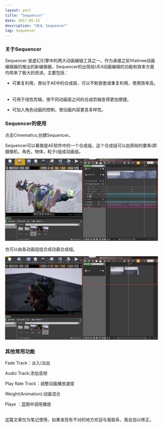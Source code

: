 ```yaml
---
layout: post
title: "Sequencer"
date: 2017-05-15
description: "UE4，Sequencer"
tag: Sequencer
---       
```

### 关于Sequencer

Sequencer 是虚幻引擎中的两大动画编辑工具之一。作为承接之前Ｍatinee动画编辑器的推出的新编辑器，Sequencer的出现给UE4动画编辑的功能和效率方面均带来了极大的改进。主要包括：

* 可重复利用，类似于AE中的合成层，可以不断嵌套或重复利用，使用效率高。
　　
* 可用于线性剪辑，使不同动画层之间的合成剪辑变得更加便捷。         

* 可加入角色动画的控制，使动画内容更具多样性。


### Sequencer的使用

点击Cimematics,创建Sequencer。

Sequencer可以看做是AE软件中的一个合成组，这个合成组可以由原始的要素(即摄像机，角色，物体，粒子)组成动画组。

![](/images/Pic/Sequencer/Sequencer01.png)



也可以由各动画组组合成动画合成组。

![](/images/Pic/Sequencer/Sequencer02.png)




### 其他常用功能

Fade Track：淡入/淡出

Audio Track:添加音频

Play Rate Track：调整动画播放速度

Weight(Animation):动画混合

Playe ：蓝图中调用播放




<br>
这篇文章仅为笔记使用，如果发现有不对的地方欢迎与我联系，我会加以修正。

